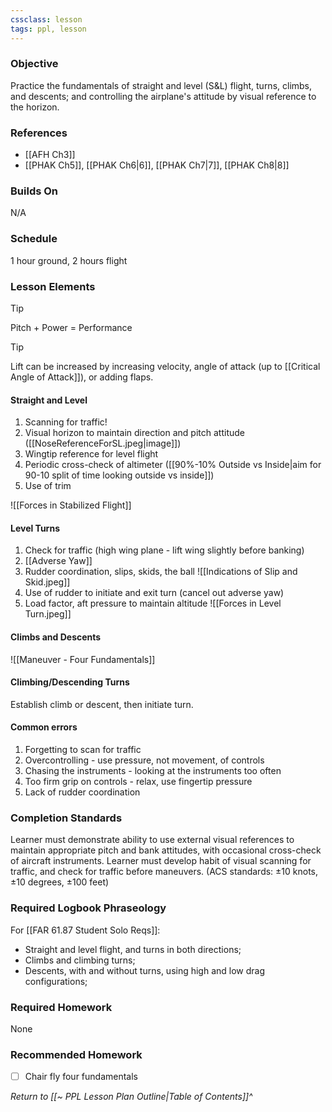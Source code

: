 ```yaml
---
cssclass: lesson
tags: ppl, lesson
---
```

### Objective
Practice the fundamentals of straight and level (S&L) flight, turns, climbs, and descents; and controlling the airplane's attitude by visual reference to the horizon.

### References
- [[AFH Ch3]]
- [[PHAK Ch5]], [[PHAK Ch6|6]], [[PHAK Ch7|7]], [[PHAK Ch8|8]]

### Builds On
N/A

### Schedule
1 hour ground, 2 hours flight

### Lesson Elements
> [!tip] 
> Pitch + Power = Performance

> [!tip]
> Lift can be increased by increasing velocity, angle of attack (up to [[Critical Angle of Attack]]), or adding flaps.

#### Straight and Level
1. Scanning for traffic!
2. Visual horizon to maintain direction and pitch attitude ([[NoseReferenceForSL.jpeg|image]])
3. Wingtip reference for level flight
4. Periodic cross-check of altimeter ([[90%-10% Outside vs Inside|aim for 90-10 split of time looking outside vs inside]])
5. Use of trim

![[Forces in Stabilized Flight]]

#### Level Turns
1. Check for traffic (high wing plane - lift wing slightly before banking)
2. [[Adverse Yaw]]
3. Rudder coordination, slips, skids, the ball ![[Indications of Slip and Skid.jpeg]]
4. Use of rudder to initiate and exit turn (cancel out adverse yaw)
5. Load factor, aft pressure to maintain altitude ![[Forces in Level Turn.jpeg]]

#### Climbs and Descents
![[Maneuver - Four Fundamentals]]

#### Climbing/Descending Turns
Establish climb or descent, then initiate turn.

#### Common errors
1. Forgetting to scan for traffic
2. Overcontrolling - use pressure, not movement, of controls
3. Chasing the instruments - looking at the instruments too often
4. Too firm grip on controls - relax, use fingertip pressure
5. Lack of rudder coordination

### Completion Standards
Learner must demonstrate ability to use external visual references to maintain appropriate pitch and bank attitudes, with occasional cross-check of aircraft instruments. Learner must develop habit of visual scanning for traffic, and check for traffic before maneuvers. (ACS standards: ±10 knots, ±10 degrees, ±100 feet)

### Required Logbook Phraseology
For [[FAR 61.87 Student Solo Reqs]]: 
- Straight and level flight, and turns in both directions;
- Climbs and climbing turns;
- Descents, with and without turns, using high and low drag configurations;

### Required Homework
None

### Recommended Homework 
- [ ] Chair fly four fundamentals

*Return to [[~ PPL Lesson Plan Outline|Table of Contents]]^*